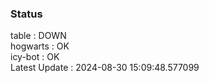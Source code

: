 ### Status


table : DOWN  
hogwarts : OK  
icy-bot : OK  
Latest Update : 2024-08-30 15:09:48.577099
